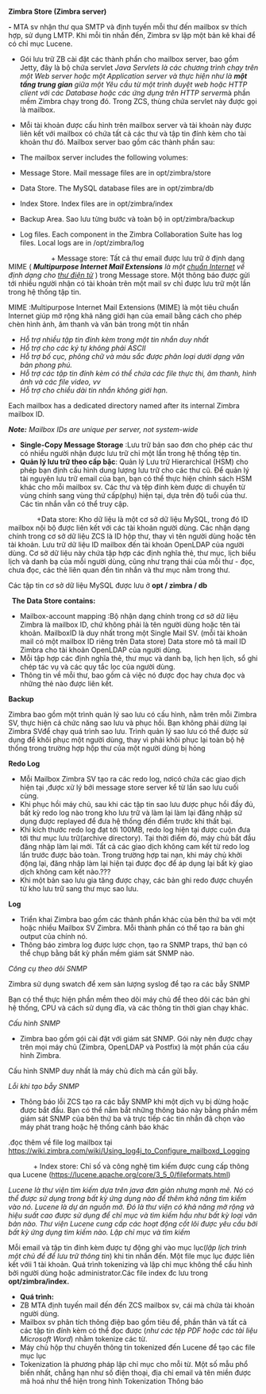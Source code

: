 ﻿**Zimbra Store (Zimbra server)**

**-** MTA sv nhận thư qua SMTP và định tuyến mỗi thư đến mailbox sv thích hợp, sử dụng LMTP. Khi mỗi tin nhắn đến, Zimbra sv lập một bản kê khai để có chỉ mục Lucene.

- Gói lưu trữ ZB cài đặt các thành phần cho mailbox server, bao gồm Jetty, đây là bộ chứa servlet *Java Servlets là các chương trình chạy trên một Web server hoặc một Application server và thực hiện như là **một tầng trung gian** giữa một Yêu cầu từ một trình duyệt web hoặc HTTP client với các Database hoặc các ứng dụng trên HTTP server*mà phần mềm Zimbra chạy trong đó. Trong ZCS, thùng chứa servlet này được gọi là mailbox.
- Mỗi tài khoản được cấu hình trên mailbox server và tài khoản này được liên kết với mailbox có chứa tất cả các thư và tập tin đính kèm cho tài khoản thư đó. Mailbox server bao gồm các thành phần sau:
- The mailbox server includes the following volumes:

- Message Store. Mail message files are in opt/zimbra/store

- Data Store. The MySQL database files are in opt/zimbra/db

- Index Store. Index files are in opt/zimbra/index

- Backup Area. Sao lưu từng bước và toàn bộ in opt/zimbra/backup

- Log files. Each component in the Zimbra Collaboration Suite has log files. Local logs are in /opt/zimbra/log

`            `+  Message store: Tất cả thư email được lưu trữ ở định dạng MIME ( ***Multipurpose Internet Mail Extensions** là một [chuẩn Internet](https://vi.wikipedia.org/w/index.php?title=Chu%E1%BA%A9n_Internet&action=edit&redlink=1 "Chuẩn Internet (trang chưa được viết)") về định dạng cho [thư điện tử](https://vi.wikipedia.org/wiki/Th%C6%B0_%C4%91i%E1%BB%87n_t%E1%BB%AD "Thư điện tử")* ) trong Message store. Một thông báo được gửi tới nhiều người nhận có tài khoản trên một mail  sv chỉ được lưu trữ một lần trong hệ thống tập tin. 

MIME :Multipurpose Internet Mail Extensions (MIME) là một tiêu chuẩn Internet giúp mở rộng khả năng giới hạn của email bằng cách cho phép chèn hình ảnh, âm thanh và văn bản trong một tin nhắn

- *Hỗ trợ nhiều tập tin đính kèm trong một tin nhắn duy nhất*
- *Hỗ trợ cho các ký tự không phải ASCII*
- *Hỗ trợ bố cục, phông chữ và màu sắc được phân loại dưới dạng văn bản phong phú.*
- *Hỗ trợ các tập tin đính kèm có thể chứa các file thực thi, âm thanh, hình ảnh và các file video, vv*
- *Hỗ trợ cho chiều dài tin nhắn không giới hạn.*

Each mailbox has a dedicated directory named after its internal Zimbra mailbox ID.

***Note:** Mailbox IDs are unique per server, not system-wide*

- **Single-Copy Message Storage** :Lưu trữ bản sao đơn cho phép các thư có nhiều người nhận được lưu trữ chỉ một lần trong hệ thống tệp tin.
- **Quản lý lưu trữ theo cấp bậc**: Quản lý Lưu trữ Hierarchical (HSM) cho phép bạn định cấu hình dung lượng lưu trữ cho các thư cũ. Để quản lý tài nguyên lưu trữ email của bạn, bạn có thể thực hiện chính sách HSM khác cho mỗi mailbox sv. Các thư và tệp đính kèm được di chuyển từ vùng chính sang vùng thứ cấp(phụ) hiện tại, dựa trên độ tuổi của thư. Các tin nhắn vẫn có thể truy cập.

`        `+Data store: Kho dữ liệu là một cơ sở dữ liệu MySQL, trong đó ID mailbox nội bộ được liên kết với các tài khoản người dùng. Các nhận dạng chính trong cơ sở dữ liệu ZCS là ID hộp thư, thay vì tên người dùng hoặc tên tài khoản. Lưu trữ dữ liệu ID mailbox đến tài khoản OpenLDAP của người dùng. Cơ sở dữ liệu này chứa tập hợp các định nghĩa thẻ, thư mục, lịch biểu lịch và danh bạ của mỗi người dùng, cũng như trạng thái của mỗi thư - đọc, chưa đọc, các thẻ liên quan đến tin nhắn và thư mục nằm trong thư.

Các tập tin cơ sở dữ liệu MySQL được lưu ở **opt / zimbra / db**

` `**The Data Store contains:**

- Mailbox-account mapping :Bộ nhận dạng chính trong cơ sở dữ liệu Zimbra là mailbox ID, chứ không phải là tên người dùng hoặc tên tài khoản. MailboxID là duy nhất trong một Single Mail SV. (mỗi tài khoản mail có một mailbox ID riêng trên Data store) Data store mô tả mail ID Zimbra cho tài khoản OpenLDAP của người dùng.
- Mỗi tập hợp các định nghĩa thẻ, thư mục và danh bạ, lịch hẹn lịch, sổ ghi chép tác vụ và các quy tắc lọc của người dùng.
- Thông tin về mỗi thư, bao gồm cả việc nó được đọc hay chưa đọc và những thẻ nào được liên kết.

**Backup**

Zimbra bao gồm một trình quản lý sao lưu có cấu hình, nằm trên mỗi Zimbra SV, thực hiện cả chức năng sao lưu và phục hồi. Bạn không phải dừng lại Zimbra SVđể chạy quá trình sao lưu. Trình quản lý sao lưu có thể được sử dụng để khôi phục một người dùng, thay vì phải khôi phục lại toàn bộ hệ thống trong trường hợp hộp thư của một người dùng bị hỏng

**Redo Log**

- Mỗi Mailbox Zimbra SV tạo ra các redo log, nơicó chứa các giao dịch hiện tại ,được xử lý bởi message store server kể từ lần sao lưu cuối cùng.
- Khi phục hồi máy chủ, sau khi các tập tin sao lưu được phục hồi đầy đủ, bất kỳ redo log nào trong kho lưu trữ và làm lại làm lại đăng nhập sử dụng được replayed để đưa hệ thống đến điểm trước khi thất bại.
- Khi kích thước redo log đạt tới 100MB, redo log hiện tại được cuộn đưa tới thư mục lưu trữ(archive directory). Tại thời điểm đó, máy chủ bắt đầu đăng nhập làm lại mới. Tất cả các giao dịch không cam kết từ redo log lần trước được bảo toàn. Trong trường hợp tai nạn, khi máy chủ khởi động lại, đăng nhập làm lại hiện tại được đọc để áp dụng lại bất kỳ giao dịch không cam kết nào.???
- Khi một bản sao lưu gia tăng được chạy, các bản ghi redo được chuyển từ kho lưu trữ sang thư mục sao lưu.

**Log**

- Triển khai Zimbra bao gồm các thành phần khác của bên thứ ba với một hoặc nhiều Mailbox SV Zimbra. Mỗi thành phần có thể tạo ra bản ghi output của chính nó.
- Thông báo zimbra log được lược chọn, tạo ra SNMP traps, thứ bạn có thể chụp bằng bất kỳ phần mềm giám sát SNMP nào.

*Công cụ theo dõi SNMP*

Zimbra sử dụng swatch để xem sản lượng syslog để tạo ra các bẫy SNMP

Bạn có thể thực hiện phần mềm theo dõi máy chủ để theo dõi các bản ghi hệ thống, CPU và cách sử dụng đĩa, và các thông tin thời gian chạy khác.

*Cấu hình SNMP*

- Zimbra bao gồm gói cài đặt với giám sát SNMP. Gói này nên được chạy trên mọi máy chủ (Zimbra, OpenLDAP và Postfix) là một phần của cấu hình Zimbra.

Cấu hình SNMP duy nhất là máy chủ đích mà cần gửi bẫy.

*Lỗi khi tạo bẫy SNMP*

- Thông báo lỗi ZCS tạo ra các bẫy SNMP khi một dịch vụ bị dừng hoặc được bắt đầu. Bạn có thể nắm bắt những thông báo này bằng phần mềm giám sát SNMP của bên thứ ba và trực tiếp các tin nhắn đã chọn vào máy phát trang hoặc hệ thống cảnh báo khác

.đọc thêm về file log mailbox tại <https://wiki.zimbra.com/wiki/Using_log4j_to_Configure_mailboxd_Logging>

`       `+ Index store: Chỉ số và công nghệ tìm kiếm được cung cấp thông qua Lucene (<https://lucene.apache.org/core/3_5_0/fileformats.html>)

*Lucene là thư viện tìm kiếm dựa trên java đơn giản nhưng mạnh mẽ. Nó có thể được sử dụng trong bất kỳ ứng dụng nào để thêm khả năng tìm kiếm vào nó. Lucene là dự án nguồn mở. Đó là thư viện có khả năng mở rộng và hiệu suất cao được sử dụng để chỉ mục và tìm kiếm hầu như bất kỳ loại văn bản nào. Thư viện Lucene cung cấp các hoạt động cốt lõi được yêu cầu bởi bất kỳ ứng dụng tìm kiếm nào. Lập chỉ mục và tìm kiếm*

Mỗi email và tập tin đính kèm được tự động  ghi vào mục lục(*lập lịch trình một chủ đề để lưu trữ thông tin*) khi tin nhắn đến. Một file mục lục được liên kết vớii 1 tài khoản. Quá trình tokenizing và lập chỉ mục không thể cấu hình bởi người dùng hoặc administrator.Các file index đc lưu trong **opt/zimbra/index.**

- **Quá trình:**
- ZB MTA định tuyến mail đến đến ZCS mailbox sv, cái mà chứa tài khoản người dùng.
- Mailbox sv phân tích thông điệp bao gồm tiêu đề, phần thân và tất cả các tập tin đính kèm có thể đọc được (*như các tệp PDF hoặc các tài liệu Microsoft Word*) nhằm tokenize các từ. 
- Máy chủ hộp thư chuyển thông tin tokenized đến Lucene để tạo các file mục lục
- Tokenization là phương pháp lập chỉ mục cho mỗi từ. Một số mẫu phổ biến nhất, chẳng hạn như số điện thoại, địa chỉ email và tên miền được mã hoá như thể hiện trong hình Tokenization Thông báo

